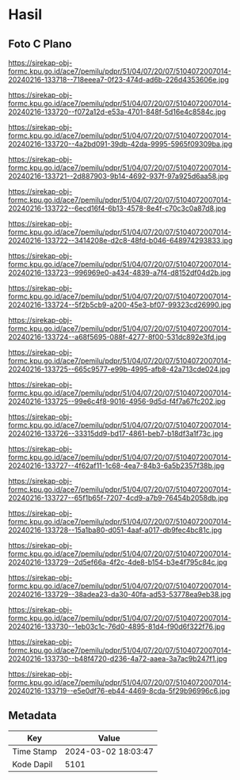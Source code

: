 # Hasil

## Foto C Plano

https://sirekap-obj-formc.kpu.go.id/ace7/pemilu/pdpr/51/04/07/20/07/5104072007014-20240216-133718--718eeea7-0f23-474d-ad6b-226d4353606e.jpg

https://sirekap-obj-formc.kpu.go.id/ace7/pemilu/pdpr/51/04/07/20/07/5104072007014-20240216-133720--f072a12d-e53a-4701-848f-5d16e4c8584c.jpg

https://sirekap-obj-formc.kpu.go.id/ace7/pemilu/pdpr/51/04/07/20/07/5104072007014-20240216-133720--4a2bd091-39db-42da-9995-5965f09309ba.jpg

https://sirekap-obj-formc.kpu.go.id/ace7/pemilu/pdpr/51/04/07/20/07/5104072007014-20240216-133721--2d887903-9b14-4692-937f-97a925d6aa58.jpg

https://sirekap-obj-formc.kpu.go.id/ace7/pemilu/pdpr/51/04/07/20/07/5104072007014-20240216-133722--6ecd16f4-6b13-4578-8e4f-c70c3c0a87d8.jpg

https://sirekap-obj-formc.kpu.go.id/ace7/pemilu/pdpr/51/04/07/20/07/5104072007014-20240216-133722--3414208e-d2c8-48fd-b046-648974293833.jpg

https://sirekap-obj-formc.kpu.go.id/ace7/pemilu/pdpr/51/04/07/20/07/5104072007014-20240216-133723--996969e0-a434-4839-a7f4-d8152df04d2b.jpg

https://sirekap-obj-formc.kpu.go.id/ace7/pemilu/pdpr/51/04/07/20/07/5104072007014-20240216-133724--5f2b5cb9-a200-45e3-bf07-99323cd26990.jpg

https://sirekap-obj-formc.kpu.go.id/ace7/pemilu/pdpr/51/04/07/20/07/5104072007014-20240216-133724--a68f5695-088f-4277-8f00-531dc892e3fd.jpg

https://sirekap-obj-formc.kpu.go.id/ace7/pemilu/pdpr/51/04/07/20/07/5104072007014-20240216-133725--665c9577-e99b-4995-afb8-42a713cde024.jpg

https://sirekap-obj-formc.kpu.go.id/ace7/pemilu/pdpr/51/04/07/20/07/5104072007014-20240216-133725--99e6c4f8-9016-4956-9d5d-f4f7a67fc202.jpg

https://sirekap-obj-formc.kpu.go.id/ace7/pemilu/pdpr/51/04/07/20/07/5104072007014-20240216-133726--33315dd9-bd17-4861-beb7-b18df3a1f73c.jpg

https://sirekap-obj-formc.kpu.go.id/ace7/pemilu/pdpr/51/04/07/20/07/5104072007014-20240216-133727--4f62af11-1c68-4ea7-84b3-6a5b2357f38b.jpg

https://sirekap-obj-formc.kpu.go.id/ace7/pemilu/pdpr/51/04/07/20/07/5104072007014-20240216-133727--65f1b65f-7207-4cd9-a7b9-76454b2058db.jpg

https://sirekap-obj-formc.kpu.go.id/ace7/pemilu/pdpr/51/04/07/20/07/5104072007014-20240216-133728--15a1ba80-d051-4aaf-a017-db9fec4bc81c.jpg

https://sirekap-obj-formc.kpu.go.id/ace7/pemilu/pdpr/51/04/07/20/07/5104072007014-20240216-133729--2d5ef66a-4f2c-4de8-b154-b3e4f795c84c.jpg

https://sirekap-obj-formc.kpu.go.id/ace7/pemilu/pdpr/51/04/07/20/07/5104072007014-20240216-133729--38adea23-da30-40fa-ad53-53778ea9eb38.jpg

https://sirekap-obj-formc.kpu.go.id/ace7/pemilu/pdpr/51/04/07/20/07/5104072007014-20240216-133730--1eb03c1c-76d0-4895-81d4-f90d6f322f76.jpg

https://sirekap-obj-formc.kpu.go.id/ace7/pemilu/pdpr/51/04/07/20/07/5104072007014-20240216-133730--b48f4720-d236-4a72-aaea-3a7ac9b247f1.jpg

https://sirekap-obj-formc.kpu.go.id/ace7/pemilu/pdpr/51/04/07/20/07/5104072007014-20240216-133719--e5e0df76-eb44-4469-8cda-5f29b96996c6.jpg


## Metadata

| Key        | Value               |
| ---------- | ------------------- |
| Time Stamp | 2024-03-02 18:03:47 |
| Kode Dapil | 5101                |



